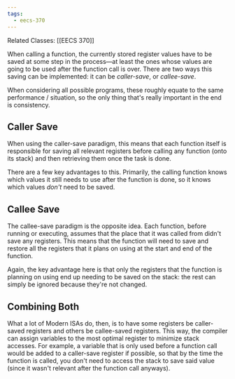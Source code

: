 ```yaml
---
tags:
  - eecs-370
---
```

Related Classes: [[EECS 370]]

When calling a function, the currently stored register values have to be saved at some step in the process—at least the ones whose values are going to be used after the function call is over. There are two ways this saving can be implemented: it can be *caller-save*, or *callee-save*.

When considering all possible programs, these roughly equate to the same performance / situation, so the only thing that's really important in the end is consistency.

## Caller Save

When using the caller-save paradigm, this means that each function itself is responsible for saving all relevant registers before calling any function (onto its stack) and then retrieving them once the task is done.

There are a few key advantages to this. Primarily, the calling function knows which values it still needs to use after the function is done, so it knows which values *don't* need to be saved.

## Callee Save

The callee-save paradigm is the opposite idea. Each function, before running or executing, assumes that the place that it was called from didn't save any registers. This means that the function will need to save and restore all the registers that it plans on using at the start and end of the function.

Again, the key advantage here is that only the registers that the function is planning on using end up needing to be saved on the stack: the rest can simply be ignored because they're not changed.

## Combining Both

What a lot of Modern ISAs do, then, is to have some registers be caller-saved registers and others be callee-saved registers. This way, the compiler can assign variables to the most optimal register to minimize stack accesses. For example, a variable that is only used before a function call would be added to a caller-save register if possible, so that by the time the function is called, you don't need to access the stack to save said value (since it wasn't relevant after the function call anyways).